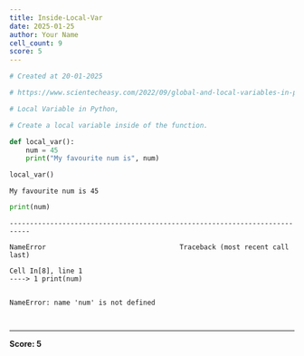 ```yaml
---
title: Inside-Local-Var
date: 2025-01-25
author: Your Name
cell_count: 9
score: 5
---
```


```python
# Created at 20-01-2025
```


```python
# https://www.scientecheasy.com/2022/09/global-and-local-variables-in-python.html/
```


```python
# Local Variable in Python,
```


```python
# Create a local variable inside of the function.
```


```python
def local_var():
    num = 45
    print("My favourite num is", num)
```


```python
local_var()
```

    My favourite num is 45



```python
print(num)
```


    ---------------------------------------------------------------------------

    NameError                                 Traceback (most recent call last)

    Cell In[8], line 1
    ----> 1 print(num)


    NameError: name 'num' is not defined



```python

```


```python

```


---
**Score: 5**
